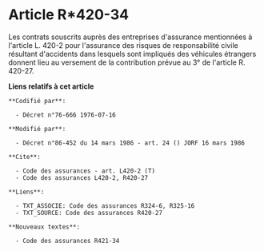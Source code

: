 # Article R*420-34

Les contrats souscrits auprès des entreprises d'assurance mentionnées à l'article L. 420-2 pour l'assurance des risques de
responsabilité civile résultant d'accidents dans lesquels sont impliqués des véhicules étrangers donnent lieu au versement de
la contribution prévue au 3° de l'article R. 420-27.

**Liens relatifs à cet article**

	**Codifié par**:

	  - Décret n°76-666 1976-07-16

	**Modifié par**:

	  - Décret n°86-452 du 14 mars 1986 - art. 24 () JORF 16 mars 1986

	**Cite**:

	  - Code des assurances - art. L420-2 (T)
	  - Code des assurances L420-2, R420-27

	**Liens**:

	  - TXT_ASSOCIE: Code des assurances R324-6, R325-16
	  - TXT_SOURCE: Code des assurances R420-27

	**Nouveaux textes**:

	  - Code des assurances R421-34
